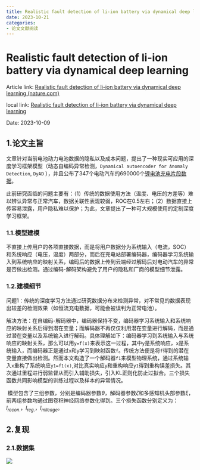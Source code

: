 ```yaml
---
title: Realistic fault detection of li-ion battery via dynamical deep learning
date: 2023-10-21
categories:
- 论文文献阅读
---
```


# Realistic fault detection of li-ion battery via dynamical deep learning

Article link: [Realistic fault detection of li-ion battery via dynamical deep learning (nature.com)](https://www.nature.com/articles/s41467-023-41226-5.pdf)

local link: [Realistic fault detection of li-ion battery via dynamical deep learning](/downloads/2023-10-09_Realistic-fault-detection-of-li-ion-battery-via-dynamical-deep-learning.pdf)

Date: 2023-10-09

## 1.论文主旨

​	文章针对当前电池动力电池数据的隐私以及成本问题，提出了一种现实可应用的深度学习框架模型（动态自编码异常检测，`Dynamical autoencoder for Anomaly Detection`, `DyAD` ），并且公布了347个电动汽车的690000个[锂电池充电片段数据](https://figshare.com/articles/dataset/Realistic_fault_detection_of_Li-ion_battery_via_dynamical_deep_learning_approach/23659323)。

​	此前研究面临的问题主要有：（1）传统的数据使用方法（温度、电压的方差等）难以辨认异常与正常汽车，数据关联性表现较弱，ROC在0.5左右；（2）数据直接上传容易泄露，用户隐私难以保护；为此，文章提出了一种可大规模使用的定制深度学习框架。

### 1.1.模型建模

​	不直接上传用户的各项直接数据，而是将用户数据分为系统输入（电流，SOC）和系统响应（电压，温度）两部分，而后在充电站部署编码器，编码器学习系统输入到系统响应的映射关系，编码后的数据上传到云端经过解码后对电动汽车的异常是否做出检测。通过编码-解码架构避免了用户的隐私和厂商的模型细节泄露。

### 1.2.建模细节

​	问题1：传统的深度学习方法通过研究数据分布来检测异常，对不常见的数据表现出较差的检测效果（如恒流充电数据，可能会被误判为正常电池）。

​	解决方法：在自编码-解码器中，编码器保持不变，编码器学习系统输入和系统响应的映射关系后得到潜在变量；而解码器不再仅仅利用潜在变量进行解码，而是通过潜在变量以及系统输入进行解码。具体理解如下：编码器学习到系统输入与系统响应的映射关系，那么可以用`y=f(x)`来表示这一过程，其中`y`是系统响应，`x`是系统输入，而编码器正是通过`x`和`y`学习到映射函数`f`。传统方法便是将`f`得到的潜在变量直接做出检测。然而本文构造了一个解码器`f1`来模型物理系统，通过系统输入`x`重构了系统响应`y1=f1(x)`,对比真实响应`y`和重构响应`y1`得到重构误差损失。其次通过里程进行弱监督从而引入辅助损失，引入KL正则化防止过拟合。三个损失函数共同影响模型的训练过程以及样本的异常情况。

​	模型包含了三组参数，分别是编码器参数$\theta$，解码器参数$\zeta$和多感知机头部参数$\xi$，前两组参数均通过图卷积神经网络参数化得到。三个损失函数分别定义为：$l_{recon.}$，$l_{reg.}$，$l_{mileage}$。







## 2.复现

### 2.1.数据集







![](/cover.jpg)


















